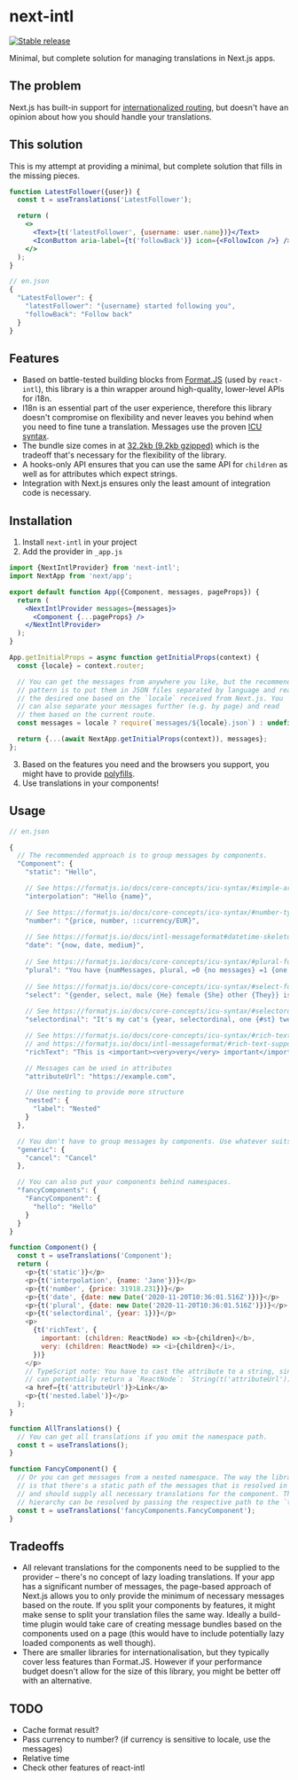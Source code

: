 # next-intl

[![Stable release](https://img.shields.io/npm/v/next-intl.svg)](https://npm.im/next-intl)

Minimal, but complete solution for managing translations in Next.js apps.

## The problem

Next.js has built-in support for [internationalized routing](https://nextjs.org/docs/advanced-features/i18n-routing), but doesn't have an opinion about how you should handle your translations.

## This solution

This is my attempt at providing a minimal, but complete solution that fills in the missing pieces.

```jsx
function LatestFollower({user}) {
  const t = useTranslations('LatestFollower');

  return (
    <>
      <Text>{t('latestFollower', {username: user.name})}</Text>
      <IconButton aria-label={t('followBack')} icon={<FollowIcon />} />
    </>
  );
}
```

```js
// en.json
{
  "LatestFollower": {
    "latestFollower": "{username} started following you",
    "followBack": "Follow back"
  }
}
```

## Features

- Based on battle-tested building blocks from [Format.JS](https://formatjs.io/) (used by `react-intl`), this library is a thin wrapper around high-quality, lower-level APIs for i18n.
- I18n is an essential part of the user experience, therefore this library doesn't compromise on flexibility and never leaves you behind when you need to fine tune a translation. Messages use the proven [ICU syntax](https://formatjs.io/docs/core-concepts/icu-syntax).
- The bundle size comes in at [32.2kb (9.2kb gzipped)](https://bundlephobia.com/result?p=next-intl) which is the tradeoff that's necessary for the flexibility of the library.
- A hooks-only API ensures that you can use the same API for `children` as well as for attributes which expect strings.
- Integration with Next.js ensures only the least amount of integration code is necessary.

## Installation

1. Install `next-intl` in your project
2. Add the provider in `_app.js`
```jsx
import {NextIntlProvider} from 'next-intl';
import NextApp from 'next/app';

export default function App({Component, messages, pageProps}) {
  return (
    <NextIntlProvider messages={messages}>
      <Component {...pageProps} />
    </NextIntlProvider>
  );
}

App.getInitialProps = async function getInitialProps(context) {
  const {locale} = context.router;

  // You can get the messages from anywhere you like, but the recommended
  // pattern is to put them in JSON files separated by language and read 
  // the desired one based on the `locale` received from Next.js. You
  // can also separate your messages further (e.g. by page) and read
  // them based on the current route.
  const messages = locale ? require(`messages/${locale}.json`) : undefined

  return {...(await NextApp.getInitialProps(context)), messages};
};
```
3. Based on the features you need and the browsers you support, you might have to provide [polyfills](https://formatjs.io/docs/polyfills).
4. Use translations in your components!

## Usage

```js
// en.json

{
  // The recommended approach is to group messages by components.
  "Component": {
    "static": "Hello",

    // See https://formatjs.io/docs/core-concepts/icu-syntax/#simple-argument
    "interpolation": "Hello {name}",

    // See https://formatjs.io/docs/core-concepts/icu-syntax/#number-type
    "number": "{price, number, ::currency/EUR}",
    
    // See https://formatjs.io/docs/intl-messageformat#datetime-skeleton
    "date": "{now, date, medium}",
    
    // See https://formatjs.io/docs/core-concepts/icu-syntax/#plural-format
    "plural": "You have {numMessages, plural, =0 {no messages} =1 {one message} other {# messages}}.",
    
    // See https://formatjs.io/docs/core-concepts/icu-syntax/#select-format
    "select": "{gender, select, male {He} female {She} other {They}} is online.",
    
    // See https://formatjs.io/docs/core-concepts/icu-syntax/#selectordinal-format
    "selectordinal": "It's my cat's {year, selectordinal, one {#st} two {#nd} few {#rd} other {#th}} birthday!",

    // See https://formatjs.io/docs/core-concepts/icu-syntax/#rich-text-formatting
    // and https://formatjs.io/docs/intl-messageformat/#rich-text-support
    "richText": "This is <important><very>very</very> important</important>",

    // Messages can be used in attributes
    "attributeUrl": "https://example.com",

    // Use nesting to provide more structure
    "nested": {
      "label": "Nested"
    }
  },

  // You don't have to group messages by components. Use whatever suits your use case.
  "generic": {
    "cancel": "Cancel"
  },

  // You can also put your components behind namespaces.
  "fancyComponents": {
    "FancyComponent": {
      "hello": "Hello"
    }
  }
}
```

```js
function Component() {
  const t = useTranslations('Component');
  return (
    <p>{t('static')}</p>
    <p>{t('interpolation', {name: 'Jane'})}</p>
    <p>{t('number', {price: 31918.231})}</p>
    <p>{t('date', {date: new Date('2020-11-20T10:36:01.516Z')})}</p>
    <p>{t('plural', {date: new Date('2020-11-20T10:36:01.516Z')})}</p>
    <p>{t('selectordinal', {year: 1})}</p>
    <p>
      {t('richText', {
        important: (children: ReactNode) => <b>{children}</b>,
        very: (children: ReactNode) => <i>{children}</i>,
      })}
    </p>
    // TypeScript note: You have to cast the attribute to a string, since it 
    // can potentially return a `ReactNode`: `String(t('attributeUrl'))`
    <a href={t('attributeUrl')}>Link</a>
    <p>{t('nested.label')}</p>
  );
}

function AllTranslations() {
  // You can get all translations if you omit the namespace path.
  const t = useTranslations();
}

function FancyComponent() {
  // Or you can get messages from a nested namespace. The way the library works
  // is that there's a static path of the messages that is resolved in the hook
  // and should supply all necessary translations for the component. The remaining
  // hierarchy can be resolved by passing the respective path to the `t` function.
  const t = useTranslations('fancyComponents.FancyComponent');
}
```

## Tradeoffs

- All relevant translations for the components need to be supplied to the provider – there's no concept of lazy loading translations. If your app has a significant number of messages, the page-based approach of Next.js allows you to only provide the minimum of necessary messages based on the route. If you split your components by features, it might make sense to split your translation files the same way. Ideally a build-time plugin would take care of creating message bundles based on the components used on a page (this would have to include potentially lazy loaded components as well though).
- There are smaller libraries for internationalisation, but they typically cover less features than Format.JS. However if your performance budget doesn't allow for the size of this library, you might be better off with an alternative.

## TODO

- Cache format result?
- Pass currency to number? (if currency is sensitive to locale, use the messages)
- Relative time
- Check other features of react-intl
